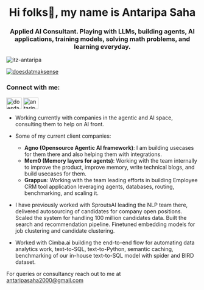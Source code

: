 <h1 align="center">Hi folks👋, my name is Antaripa Saha</h1>
<h3 align="center">Applied AI Consultant. Playing with LLMs, building agents, AI applications, training models, solving math problems, and learning everyday.</h3>

<p align="left"> <img src="https://komarev.com/ghpvc/?username=itz-antaripa&label=Profile%20views&color=0e75b6&style=flat" alt="itz-antaripa" /> </p>
<p align="left"> <a href="https://twitter.com/doesdatmaksense" target="blank"><img src="https://img.shields.io/twitter/follow/doesdatmaksense?logo=twitter&style=for-the-badge" alt="doesdatmaksense" /></a> </p>

<h3 align="left">Connect with me:</h3>
<p align="left">
<a href="https://twitter.com/doesdatmaksense" target="blank"><img align="center" src="https://cdn.jsdelivr.net/npm/simple-icons@3.0.1/icons/twitter.svg" alt="doesdatmaksense" height="30" width="40" /></a>
<a href="https://www.linkedin.com/in/antaripa-saha/" target="blank"><img align="center" src="https://cdn.jsdelivr.net/npm/simple-icons@3.0.1/icons/linkedin.svg" alt="antaripa saha" height="30" width="40" /></a>


- Working currently with companies in the agentic and AI space, consulting them to help on AI front.

- Some of my current client companies:
  - **Agno (Opensource Agentic AI framework)**: I am building usecases for them there and also helping them with integrations.
  - **Mem0 (Memory layers for agents)**: Working with the team internally to improve the product, improve memory, write technical blogs, and build usecases for them.
  - **Grappus**: Working with the team leading efforts in building Employee CRM tool application leveraging agents, databases, routing, benchmarking, and scaling it.
 
- I have previously worked with SproutsAI leading the NLP team there, delivered autosourcing of candidates for company open positions. Scaled the system for handling 100 million candidates data. Built the search and recommendation pipeline. Finetuned embedding models for job clustering and candidate clustering.
- Worked with Cimba.ai building the end-to-end flow for automating data analytics work, text-to-SQL, text-to-Python, semantic caching, benchmarking of our in-house text-to-SQL model with spider and BIRD dataset.

For queries or consultancy reach out to me at antaripasaha2000@gmail.com
